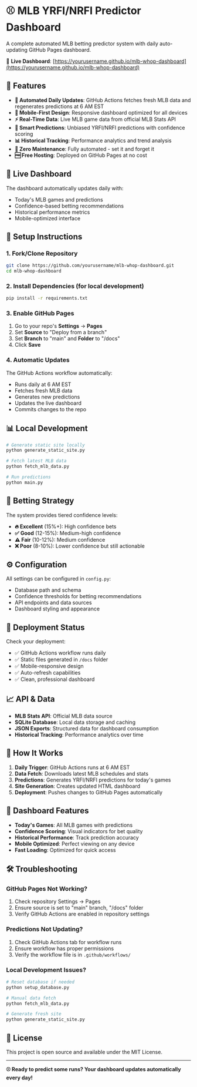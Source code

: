 # ⚾ MLB YRFI/NRFI Predictor Dashboard

A complete automated MLB betting predictor system with daily auto-updating GitHub Pages dashboard.

🔗 **Live Dashboard**: [https://yourusername.github.io/mlb-whop-dashboard](https://yourusername.github.io/mlb-whop-dashboard)

## 🚀 Features

- **🤖 Automated Daily Updates**: GitHub Actions fetches fresh MLB data and regenerates predictions at 6 AM EST
- **📱 Mobile-First Design**: Responsive dashboard optimized for all devices
- **⚡ Real-Time Data**: Live MLB game data from official MLB Stats API
- **🎯 Smart Predictions**: Unbiased YRFI/NRFI predictions with confidence scoring
- **📊 Historical Tracking**: Performance analytics and trend analysis
- **🔄 Zero Maintenance**: Fully automated - set it and forget it
- **🆓 Free Hosting**: Deployed on GitHub Pages at no cost

## 🎯 Live Dashboard

The dashboard automatically updates daily with:
- Today's MLB games and predictions
- Confidence-based betting recommendations
- Historical performance metrics
- Mobile-optimized interface

## 🔧 Setup Instructions

### 1. Fork/Clone Repository
```bash
git clone https://github.com/yourusername/mlb-whop-dashboard.git
cd mlb-whop-dashboard
```

### 2. Install Dependencies (for local development)
```bash
pip install -r requirements.txt
```

### 3. Enable GitHub Pages
1. Go to your repo's **Settings** → **Pages**
2. Set **Source** to "Deploy from a branch"
3. Set **Branch** to "main" and **Folder** to "/docs"
4. Click **Save**

### 4. Automatic Updates
The GitHub Actions workflow automatically:
- Runs daily at 6 AM EST
- Fetches fresh MLB data
- Generates new predictions
- Updates the live dashboard
- Commits changes to the repo

## 📊 Local Development

```bash
# Generate static site locally
python generate_static_site.py

# Fetch latest MLB data
python fetch_mlb_data.py

# Run predictions
python main.py
```

## 🎯 Betting Strategy

The system provides tiered confidence levels:
- **🔥 Excellent** (15%+): High confidence bets
- **✅ Good** (12-15%): Medium-high confidence  
- **⚠️ Fair** (10-12%): Medium confidence
- **❌ Poor** (8-10%): Lower confidence but still actionable

## ⚙️ Configuration

All settings can be configured in `config.py`:
- Database path and schema
- Confidence thresholds for betting recommendations
- API endpoints and data sources
- Dashboard styling and appearance

## 🚀 Deployment Status

Check your deployment:
- ✅ GitHub Actions workflow runs daily
- ✅ Static files generated in `/docs` folder
- ✅ Mobile-responsive design
- ✅ Auto-refresh capabilities
- ✅ Clean, professional dashboard

## 📈 API & Data

- **MLB Stats API**: Official MLB data source
- **SQLite Database**: Local data storage and caching
- **JSON Exports**: Structured data for dashboard consumption
- **Historical Tracking**: Performance analytics over time

## 🔄 How It Works

1. **Daily Trigger**: GitHub Actions runs at 6 AM EST
2. **Data Fetch**: Downloads latest MLB schedules and stats
3. **Predictions**: Generates YRFI/NRFI predictions for today's games
4. **Site Generation**: Creates updated HTML dashboard
5. **Deployment**: Pushes changes to GitHub Pages automatically

## 📱 Dashboard Features

- **Today's Games**: All MLB games with predictions
- **Confidence Scoring**: Visual indicators for bet quality
- **Historical Performance**: Track prediction accuracy
- **Mobile Optimized**: Perfect viewing on any device
- **Fast Loading**: Optimized for quick access

## 🛠️ Troubleshooting

### GitHub Pages Not Working?
1. Check repository Settings → Pages
2. Ensure source is set to "main" branch, "/docs" folder
3. Verify GitHub Actions are enabled in repository settings

### Predictions Not Updating?
1. Check GitHub Actions tab for workflow runs
2. Ensure workflow has proper permissions
3. Verify the workflow file is in `.github/workflows/`

### Local Development Issues?
```bash
# Reset database if needed
python setup_database.py

# Manual data fetch
python fetch_mlb_data.py

# Generate fresh site
python generate_static_site.py
```

## 📄 License

This project is open source and available under the MIT License.

---

**⚾ Ready to predict some runs? Your dashboard updates automatically every day!**
